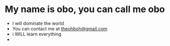 My name is obo, you can call me obo
====================

*   I will dominate the world
*   You can contact me at [theohboh@gmail.com](mailto:theohboh@gmail.com)
*   i WILL learn everything
*   
